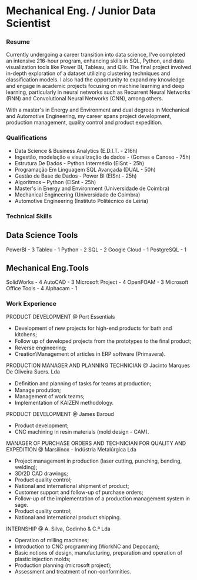 # Mechanical Eng. / Junior Data Scientist

### Resume
Currently undergoing a career transition into data science, I've completed an intensive 216-hour program, enhancing skills in SQL, Python, and data visualization tools like Power BI, Tableau, and Qlik. The final project involved in-depth exploration of a dataset utilizing clustering techniques and classification models. I also had the opportunity to expand my knowledge and engage in academic projects focusing on machine learning and deep learning, particularly in neural networks such as Recurrent Neural Networks (RNN) and Convolutional Neural Networks (CNN), among others.

With a master's in Energy and Environment and dual degrees in Mechanical and Automotive Engineering, my career spans project development, production management, quality control and product expedition.

### Qualifications
- Data Science & Business Analytics (E.D.I.T. - 216h)
- Ingestão, modelação e visualização de dados - (Gomes e Canoso - 75h)
- Estrutura De Dados - Python Intermédio (EISnt - 25h)
- Programação Em Linguagem SQL Avançada (DUAL - 50h)
- Gestão de Base de Dados - Power BI (EISnt - 25h)
- Algoritmos – Python (EISnt - 25h)
- Master's in Energy and Environment (Universidade de Coimbra)
- Mechanical Engineering (Universidade de Coimbra)
- Automotive Engineering (Instituto Politécnico de Leiria)

### Technical Skills
## Data Science Tools
PowerBI - 3
Tableu - 1
Python - 2
SQL - 2
Google Cloud - 1
PostgreSQL - 1

## Mechanical Eng.Tools
SolidWorks - 4
AutoCAD - 3
Microsoft Project - 4
OpenFOAM - 3
Microsoft Office Tools - 4
Alphacam - 1

### Work Experience
PRODUCT DEVELOPMENT @ Port Essentials
- Development of new projects for high-end products for bath and kitchens;
- Follow up of developed projects from the prototypes to the ﬁnal product;
- Reverse engineering;
- Creation\Management of articles in ERP software (Primavera).

 PRODUCTION MANAGER AND PLANNING TECHNICIAN @ Jacinto Marques De Oliveira Sucrs. Lda
- Deﬁnition and planning of tasks for teams at production;
- Manage prodution;
- Management of work teams;
- Implementation of KAIZEN methodology.

PRODUCT DEVELOPMENT @ James Baroud
- Product development;
- CNC machining in resin materials (mold design - CAM).

MANAGER OF PURCHASE ORDERS AND TECHNICIAN FOR QUALITY AND EXPEDITION @ Marsilinox - Indústria Metalúrgica Lda
- Project management in production (laser cutting, punching, bending, welding);
- 3D/2D CAD drawings;
- Product quality control;
- National and international shipment of product;
- Customer support and follow-up of purchase orders;
- Follow-up of the implementation of a production management system in sage.
- Product quality control;
- National and international product shipping.

INTERNSHIP @ A. Silva, Godinho & C.ª Lda
- Operation of milling machines;
- Introduction to CNC programming (WorkNC and Depocam);
- Basic notions of design, manufacturing, preparation and operation of plastic injection molds;
- Production planning (microsoft project);
- Assessment and treatment of non-conformities.
